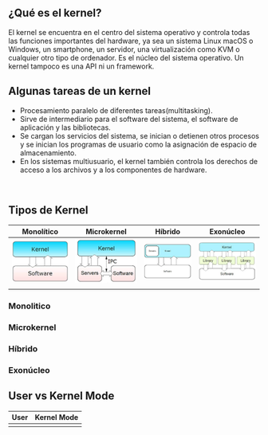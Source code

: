 ## **¿Qué es el kernel?**
El kernel se encuentra en el centro del sistema operativo y controla todas las funciones importantes del hardware, ya sea un sistema Linux macOS o Windows, un smartphone, un servidor, una virtualización como KVM o cualquier otro tipo de ordenador. Es el núcleo del sistema operativo. Un kernel tampoco es una API ni un framework.

## **Algunas tareas  de un kernel**
- Procesamiento paralelo de diferentes tareas(multitasking).
- Sirve de intermediario para el software del sistema, el software de aplicación y las bibliotecas.
- Se cargan los servicios del sistema, se inician o detienen otros procesos y se inician los programas de usuario como la asignación de espacio de almacenamiento.
- En los sistemas multiusuario, el kernel también controla los derechos de acceso a los archivos y a los componentes de hardware.
</br>

## **Tipos de Kernel**

|Monolítico |Microkernel |Híbrido |Exonúcleo |
|:---:|:---:|:---:|:---:|
|![mononucleo](./Images/mononucleo.png)|![mononucleo](./Images/micronucleo.png)|![mononucleo](./Images/hibrido.png)|![mononucleo](./Images/exonucleo.png) |
||||




### **Monolitico**

### **Microkernel**

### **Híbrido**

### **Exonúcleo**



## **User vs Kernel Mode**

|User |Kernel Mode |
|:---:|:---:|
|||